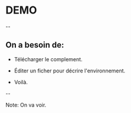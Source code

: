 # DEMO

--

## On a besoin de:

* Télécharger le complement. <!-- .element: class="fragment fade-in-then-semi-out" -->

* Éditer un ficher pour décrire l'environnement. <!-- .element: class="fragment fade-in-then-semi-out" -->

* Voilà. <!-- .element: class="fragment fade-in-then-semi-out" -->

--


<!-- .slide: data-background-image="assets/img/bcd_features.png" -->

Note:
On va voir.
